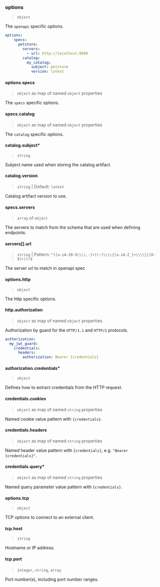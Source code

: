 ### options

> `object`

The `openapi` specific options.

```yaml
options:
    specs:
      petstore:
        servers:
          - url: http://localhost:9090
        catalog:
          my_catalog:
            subject: petstore
            version: latest
```

#### options.specs

> `object` as map of named `object` properties

The `specs` specific options.

#### specs.catalog

> `object` as map of named `object` properties

The `catalog` specific options.

#### catalog.subject\*

> `string`

Subject name used when storing the catalog artifact.

#### catalog.version

> `string` | Default: `latest`

Catalog artifact version to use.

#### specs.servers

> `array` of `object`

The servers to match from the schema that are used when defining endpoints.

#### servers[].url

> `string` | Pattern: `^([a-zA-Z0-9\\\\.-]+)(:(\\\\{[a-zA-Z_]+\\\\}|[0-9]+))?$`

The server url to match in openapi spec

#### options.http

> `object`

The http specific options.

#### http.authorization

> `object` as map of named `object` properties

Authorization by guard for the `HTTP/1.1` and `HTTP/2` protocols.

```yaml
authorization:
  my_jwt_guard:
    credentials:
      headers:
        authorization: Bearer {credentials}
```

#### authorization.credentials\*

> `object`

Defines how to extract credentials from the HTTP request.

#### credentials.cookies

> `object` as map of named `string` properties

Named cookie value pattern with `{credentials}`.

#### credentials.headers

> `object` as map of named `string` properties

Named header value pattern with `{credentials}`, e.g. `"Bearer` `{credentials}"`.

#### credentials.query\*

> `object` as map of named `string` properties

Named query parameter value pattern with `{credentials}`.

#### options.tcp

> `object`

TCP options to connect to an external client.

#### tcp.host

> `string`

Hostname or IP address.

#### tcp.port

> `integer`, `string`, `array`

Port number(s), including port number ranges.
